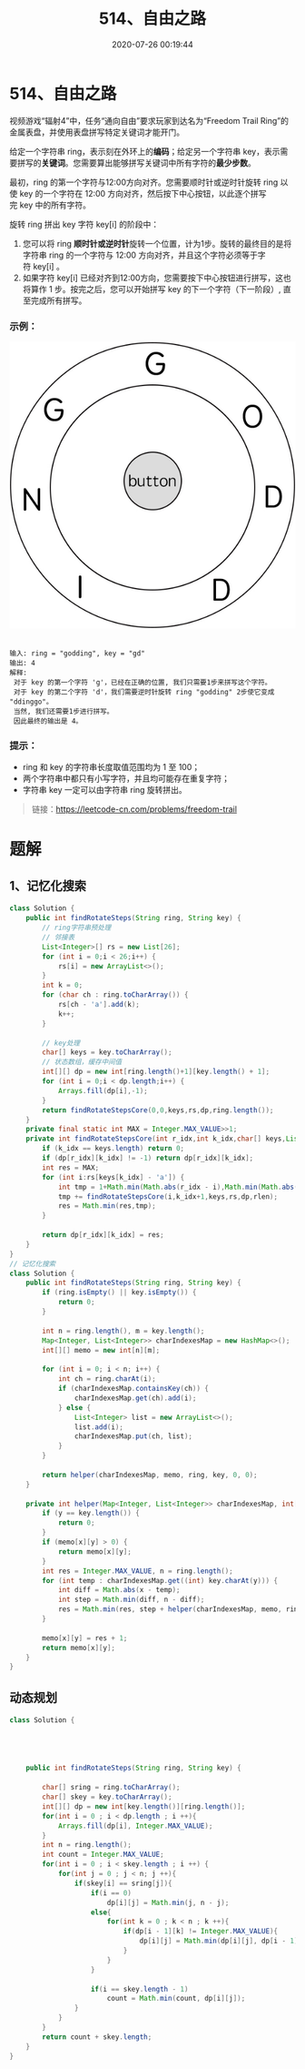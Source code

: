 ﻿---
title: 514、自由之路
categories:
- leetcode
tags:
  - null
date: 2020-07-26 00:19:44
---

# 514、自由之路
视频游戏“辐射4”中，任务“通向自由”要求玩家到达名为“Freedom Trail Ring”的金属表盘，并使用表盘拼写特定关键词才能开门。

给定一个字符串 ring，表示刻在外环上的**编码**；给定另一个字符串 key，表示需要拼写的**关键词**。您需要算出能够拼写关键词中所有字符的**最少步数**。

最初，ring 的第一个字符与12:00方向对齐。您需要顺时针或逆时针旋转 ring 以使 key 的一个字符在 12:00 方向对齐，然后按下中心按钮，以此逐个拼写完 key 中的所有字符。

旋转 ring 拼出 key 字符 key[i] 的阶段中：

1. 您可以将 ring **顺时针或逆时针**旋转一个位置，计为1步。旋转的最终目的是将字符串 ring 的一个字符与 12:00 方向对齐，并且这个字符必须等于字符 key[i] 。
2. 如果字符 key[i] 已经对齐到12:00方向，您需要按下中心按钮进行拼写，这也将算作 1 步。按完之后，您可以开始拼写 key 的下一个字符（下一阶段）, 直至完成所有拼写。
### 示例：

![](../../images/514-ring.jpg) 

```
输入: ring = "godding", key = "gd"
输出: 4
解释:
 对于 key 的第一个字符 'g'，已经在正确的位置, 我们只需要1步来拼写这个字符。 
 对于 key 的第二个字符 'd'，我们需要逆时针旋转 ring "godding" 2步使它变成 "ddinggo"。
 当然, 我们还需要1步进行拼写。
 因此最终的输出是 4。
 ```
 
### 提示：

- ring 和 key 的字符串长度取值范围均为 1 至 100；
- 两个字符串中都只有小写字符，并且均可能存在重复字符；
- 字符串 key 一定可以由字符串 ring 旋转拼出。

> 链接：https://leetcode-cn.com/problems/freedom-trail

# 题解
## 1、记忆化搜索
```java
class Solution {
    public int findRotateSteps(String ring, String key) {
        // ring字符串预处理
        // 邻接表
        List<Integer>[] rs = new List[26];
        for (int i = 0;i < 26;i++) {
            rs[i] = new ArrayList<>();
        }
        int k = 0;
        for (char ch : ring.toCharArray()) {
            rs[ch - 'a'].add(k);
            k++;
        }
        
        // key处理
        char[] keys = key.toCharArray();
        // 状态数组，缓存中间值
        int[][] dp = new int[ring.length()+1][key.length() + 1];
        for (int i = 0;i < dp.length;i++) {
            Arrays.fill(dp[i],-1);
        }
        return findRotateStepsCore(0,0,keys,rs,dp,ring.length());
    }
    private final static int MAX = Integer.MAX_VALUE>>1;
    private int findRotateStepsCore(int r_idx,int k_idx,char[] keys,List<Integer>[] rs,int[][] dp,final int rlen) {
        if (k_idx == keys.length) return 0;
        if (dp[r_idx][k_idx] != -1) return dp[r_idx][k_idx];
        int res = MAX;
        for (int i:rs[keys[k_idx] - 'a']) {
            int tmp = 1+Math.min(Math.abs(r_idx - i),Math.min(Math.abs(i+rlen-r_idx),Math.abs(r_idx+rlen - i)));
            tmp += findRotateStepsCore(i,k_idx+1,keys,rs,dp,rlen);
            res = Math.min(res,tmp);
        }

        return dp[r_idx][k_idx] = res;
    }
}
// 记忆化搜索
class Solution {
    public int findRotateSteps(String ring, String key) {
        if (ring.isEmpty() || key.isEmpty()) {
            return 0;
        }

        int n = ring.length(), m = key.length();
        Map<Integer, List<Integer>> charIndexesMap = new HashMap<>();
        int[][] memo = new int[n][m];

        for (int i = 0; i < n; i++) {
            int ch = ring.charAt(i);
            if (charIndexesMap.containsKey(ch)) {
                charIndexesMap.get(ch).add(i);
            } else {
                List<Integer> list = new ArrayList<>();
                list.add(i);
                charIndexesMap.put(ch, list);
            }
        }

        return helper(charIndexesMap, memo, ring, key, 0, 0);
    }

    private int helper(Map<Integer, List<Integer>> charIndexesMap, int[][] memo, String ring, String key, int x, int y) {
        if (y == key.length()) {
            return 0;
        }
        if (memo[x][y] > 0) {
            return memo[x][y];
        }
        int res = Integer.MAX_VALUE, n = ring.length();
        for (int temp : charIndexesMap.get((int) key.charAt(y))) {
            int diff = Math.abs(x - temp);
            int step = Math.min(diff, n - diff);
            res = Math.min(res, step + helper(charIndexesMap, memo, ring, key, temp, y + 1));
        }

        memo[x][y] = res + 1;
        return memo[x][y];
    }
}
```

## 动态规划

```java
class Solution {

   


    public int findRotateSteps(String ring, String key) {
    
        char[] sring = ring.toCharArray();
        char[] skey = key.toCharArray();
        int[][] dp = new int[key.length()][ring.length()];
        for(int i = 0 ; i < dp.length ; i ++){
            Arrays.fill(dp[i], Integer.MAX_VALUE);
        }
        int n = ring.length();
        int count = Integer.MAX_VALUE;
        for(int i = 0 ; i < skey.length ; i ++) {
            for(int j = 0 ; j < n; j ++){
                if(skey[i] == sring[j]){
                    if(i == 0)
                        dp[i][j] = Math.min(j, n - j);
                    else{
                        for(int k = 0 ; k < n ; k ++){
                            if(dp[i - 1][k] != Integer.MAX_VALUE){
                                dp[i][j] = Math.min(dp[i][j], dp[i - 1][k] + Math.min(Math.abs(j - k), n - Math.abs(j - k)));
                            }
                        }
                    }
                    
                    if(i == skey.length - 1)
                        count = Math.min(count, dp[i][j]);
                }
            }
        }
        return count + skey.length;
    }
}
```